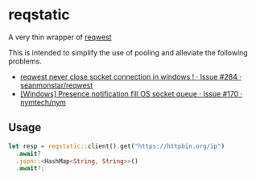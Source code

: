 # reqstatic

A very thin wrapper of [reqwest](https://github.com/seanmonstar/reqwest)

This is intended to simplify the use of pooling and alleviate the following problems.

- [reqwest never close socket connection in windows ! · Issue #284 · seanmonstar/reqwest](https://github.com/seanmonstar/reqwest/issues/284)
- [[Windows] Presence notification fill OS socket queue · Issue #170 · nymtech/nym](https://github.com/nymtech/nym/issues/170)

## Usage

```rust
let resp = reqstatic::client().get("https://httpbin.org/ip")
  .await?
  .json::<HashMap<String, String>>()
  .await?;
```
